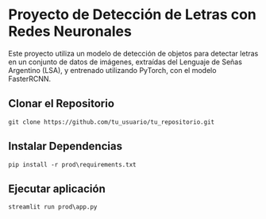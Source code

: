 # Proyecto de Detección de Letras con Redes Neuronales

Este proyecto utiliza un modelo de detección de objetos para detectar letras en un conjunto de datos de imágenes, extraídas del Lenguaje de Señas Argentino (LSA), y entrenado utilizando PyTorch, con el modelo FasterRCNN.

## Clonar el Repositorio

    git clone https://github.com/tu_usuario/tu_repositorio.git
    
## Instalar Dependencias

    pip install -r prod\requirements.txt

## Ejecutar aplicación

    streamlit run prod\app.py
